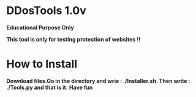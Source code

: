 # DDosTools 1.0v
**Educational Purpose Only**

**This tool is only for testing protection of websites !!**

# How to Install
**Download files.Go in the directory and wrie : ./Installer.sh. Then write : ./Tools.py and that is it.**
**Have fun**
